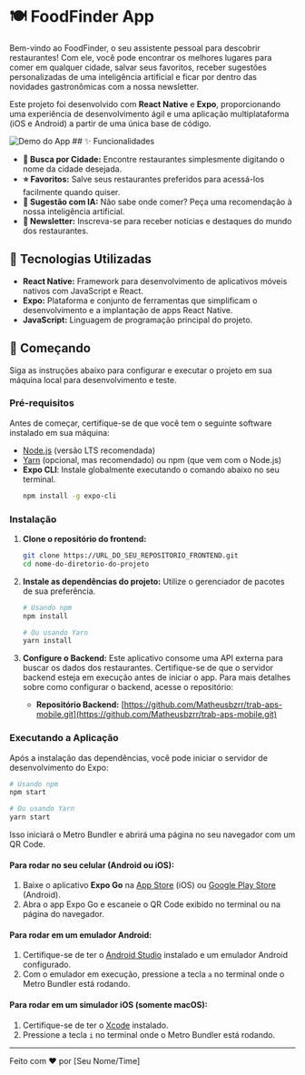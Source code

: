 # 🍽️ FoodFinder App

Bem-vindo ao FoodFinder, o seu assistente pessoal para descobrir restaurantes! Com ele, você pode encontrar os melhores lugares para comer em qualquer cidade, salvar seus favoritos, receber sugestões personalizadas de uma inteligência artificial e ficar por dentro das novidades gastronômicas com a nossa newsletter.

Este projeto foi desenvolvido com **React Native** e **Expo**, proporcionando uma experiência de desenvolvimento ágil e uma aplicação multiplataforma (iOS e Android) a partir de uma única base de código.

![Demo do App](URL_PARA_UM_GIF_OU_IMAGEM_DO_SEU_APP_AQUI) ## ✨ Funcionalidades

-   **🔎 Busca por Cidade:** Encontre restaurantes simplesmente digitando o nome da cidade desejada.
-   **⭐ Favoritos:** Salve seus restaurantes preferidos para acessá-los facilmente quando quiser.
-   **🤖 Sugestão com IA:** Não sabe onde comer? Peça uma recomendação à nossa inteligência artificial.
-   **📰 Newsletter:** Inscreva-se para receber notícias e destaques do mundo dos restaurantes.

## 🚀 Tecnologias Utilizadas

-   **React Native:** Framework para desenvolvimento de aplicativos móveis nativos com JavaScript e React.
-   **Expo:** Plataforma e conjunto de ferramentas que simplificam o desenvolvimento e a implantação de apps React Native.
-   **JavaScript:** Linguagem de programação principal do projeto.

## 🏁 Começando

Siga as instruções abaixo para configurar e executar o projeto em sua máquina local para desenvolvimento e teste.

### **Pré-requisitos**

Antes de começar, certifique-se de que você tem o seguinte software instalado em sua máquina:
-   [Node.js](https://nodejs.org/) (versão LTS recomendada)
-   [Yarn](https://yarnpkg.com/) (opcional, mas recomendado) ou npm (que vem com o Node.js)
-   **Expo CLI**: Instale globalmente executando o comando abaixo no seu terminal.
    ```bash
    npm install -g expo-cli
    ```

### **Instalação**

1.  **Clone o repositório do frontend:**
    ```bash
    git clone https://URL_DO_SEU_REPOSITORIO_FRONTEND.git
    cd nome-do-diretorio-do-projeto
    ```

2.  **Instale as dependências do projeto:**
    Utilize o gerenciador de pacotes de sua preferência.
    ```bash
    # Usando npm
    npm install

    # Ou usando Yarn
    yarn install
    ```
3.  **Configure o Backend:**
    Este aplicativo consome uma API externa para buscar os dados dos restaurantes. Certifique-se de que o servidor backend esteja em execução antes de iniciar o app. Para mais detalhes sobre como configurar o backend, acesse o repositório:
    -   **Repositório Backend:** [https://github.com/Matheusbzrr/trab-aps-mobile.git](https://github.com/Matheusbzrr/trab-aps-mobile.git)

### **Executando a Aplicação**

Após a instalação das dependências, você pode iniciar o servidor de desenvolvimento do Expo:

```bash
# Usando npm
npm start

# Ou usando Yarn
yarn start
```
Isso iniciará o Metro Bundler e abrirá uma página no seu navegador com um QR Code.

#### **Para rodar no seu celular (Android ou iOS):**
1.  Baixe o aplicativo **Expo Go** na [App Store](https://apps.apple.com/us/app/expo-go/id982107779) (iOS) ou [Google Play Store](https://play.google.com/store/apps/details?id=host.exp.exponent) (Android).
2.  Abra o app Expo Go e escaneie o QR Code exibido no terminal ou na página do navegador.

#### **Para rodar em um emulador Android:**
1.  Certifique-se de ter o [Android Studio](https://developer.android.com/studio) instalado e um emulador Android configurado.
2.  Com o emulador em execução, pressione a tecla `a` no terminal onde o Metro Bundler está rodando.

#### **Para rodar em um simulador iOS (somente macOS):**
1.  Certifique-se de ter o [Xcode](https://developer.apple.com/xcode/) instalado.
2.  Pressione a tecla `i` no terminal onde o Metro Bundler está rodando.

---

Feito com ❤️ por [Seu Nome/Time]
